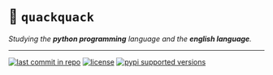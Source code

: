 # :duck: `quackquack`
_Studying the **python programming** language and the **english language**._

---

[![last commit in repo](https://img.shields.io/github/last-commit/victor2f/quackquack.svg)](https://github.com/victor2f/quackquack)
[![license](https://img.shields.io/github/license/victor2f/quackquack.svg)](https://github.com/victor2f/quackquack)
[![pypi supported versions](https://img.shields.io/pypi/pyversions/quackquack.svg)](https://github.com/victor2f/quackquack)